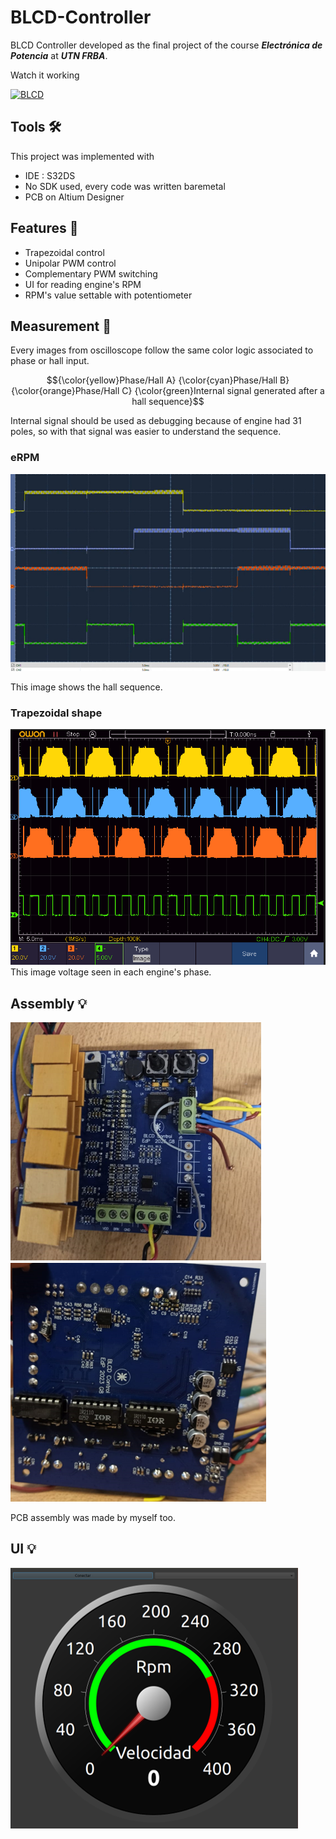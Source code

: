 # BLCD-Controller
BLCD Controller developed as the final project of the course **_Electrónica de Potencia_** at **_UTN FRBA_**.
<p>
</p>
Watch it working 

[![BLCD](https://img.youtube.com/vi/RzlKXHOah-g/0.jpg)](https://www.youtube.com/watch?v=RzlKXHOah-g)


## Tools 🛠️
This project was implemented with
- IDE : S32DS
- No SDK used, every code was written baremetal
- PCB on Altium Designer

## Features 🚀
- Trapezoidal control
- Unipolar PWM control
- Complementary PWM switching
- UI for reading engine's RPM
- RPM's value settable with potentiometer 

## Measurement 📐

Every images from oscilloscope follow the same color logic associated to phase or hall input.
<p>
</p>

$${\color{yellow}Phase/Hall A} 
{\color{cyan}Phase/Hall B}
{\color{orange}Phase/Hall C}
{\color{green}Internal signal generated after a hall sequence}$$


Internal signal should be used as debugging because of engine had 31 poles, so with that signal was easier to understand the sequence.

### eRPM
![eRPM](https://github.com/TobiasBp99/BLCD-Controller/blob/master/images/eRpm.png)
<p>
</p>
This image shows the hall sequence.

### Trapezoidal shape
![shape](https://github.com/TobiasBp99/BLCD-Controller/blob/master/images/trapezoidal.png)
This image voltage seen in each engine's phase.

## Assembly 💡
![top](https://github.com/TobiasBp99/BLCD-Controller/blob/master/images/topLayer.png)
![bottom](https://github.com/TobiasBp99/BLCD-Controller/blob/master/images/bottomLayer.png)

PCB assembly was made by myself too.

## UI 💡
![ui](https://github.com/TobiasBp99/BLCD-Controller/blob/master/images/ui.png)